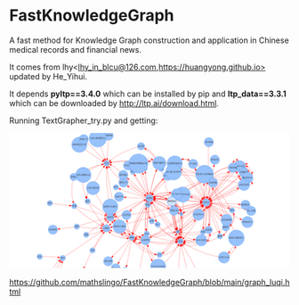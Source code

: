 # FastKnowledgeGraph
A fast method for Knowledge Graph construction and application in Chinese medical records and financial news.

It comes from lhy<lhy_in_blcu@126.com,https://huangyong.github.io> updated by He_Yihui.

It depends **pyltp==3.4.0** which can be installed by pip and **ltp_data==3.3.1** which can be downloaded by http://ltp.ai/download.html.

Running TextGrapher_try.py and getting:

!["Russia-news"](https://github.com/mathslingo/FastKnowledgeGraph/blob/main/luqi.png)


https://github.com/mathslingo/FastKnowledgeGraph/blob/main/graph_luqi.html
